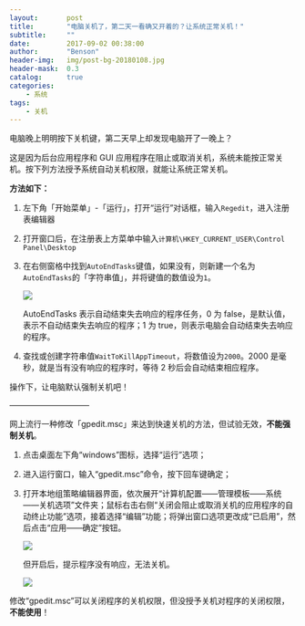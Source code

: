 ```yaml
---
layout:       post
title:        "电脑关机了，第二天一看确又开着的？让系统正常关机！"
subtitle:     ""
date:         2017-09-02 00:38:00
author:       "Benson"
header-img:   img/post-bg-20180108.jpg
header-mask:  0.3
catalog:      true
categories:
    - 系统
tags:
    - 关机
---
```

电脑晚上明明按下关机键，第二天早上却发现电脑开了一晚上？

这是因为后台应用程序和 GUI 应用程序在阻止或取消关机，系统未能按正常关机。按下列方法授予系统自动关机权限，就能让系统正常关机。

**方法如下：**

1. 左下角「开始菜单」-「运行」，打开“运行”对话框，输入`Regedit`，进入注册表编辑器
2. 打开窗口后，在注册表上方菜单中输入`计算机\HKEY_CURRENT_USER\Control Panel\Desktop`
3. 在右侧窗格中找到`AutoEndTasks`键值，如果没有，则新建一个名为`AutoEndTasks`的「字符串值」，并将键值的数值设为`1`。

   ![](https://pic3.zhimg.com/v2-c643b9737b35f9dd9a8382c5653e3d3e_r.jpg)

   AutoEndTasks 表示自动结束失去响应的程序任务，0 为 false，是默认值，表示不自动结束失去响应的程序；1 为 true，则表示电脑会自动结束失去响应的程序。

4. 查找或创建字符串值`WaitToKillAppTimeout`，将数值设为`2000`。2000 是毫秒，就是当有没有响应的程序时，等待 2 秒后会自动结束相应程序。

操作下，让电脑默认强制关机吧！

——————————

网上流行一种修改「gpedit.msc」来达到快速关机的方法，但试验无效，**不能强制关机**。

1. 点击桌面左下角“windows”图标，选择“运行”选项；
2. 进入运行窗口，输入“gpedit.msc”命令，按下回车键确定；
3. 打开本地组策略编辑器界面，依次展开“计算机配置——管理模板——系统——关机选项”文件夹；鼠标右击右侧“关闭会阻止或取消关机的应用程序的自动终止功能”选项，接着选择“编辑”功能；将弹出窗口选项更改成“已启用”，然后点击“应用——确定”按钮。

   ![](https://pic4.zhimg.com/v2-4b736585b25509b036935a2f9c37d843_r.jpg)

   但开启后，提示程序没有响应，无法关机。

   ![](https://pic4.zhimg.com/v2-46fafee0cb6e212e793fc80268ab0917_r.jpg)

修改“gpedit.msc”可以关闭程序的关机权限，但没授予关机对程序的关闭权限，**不能使用**！
